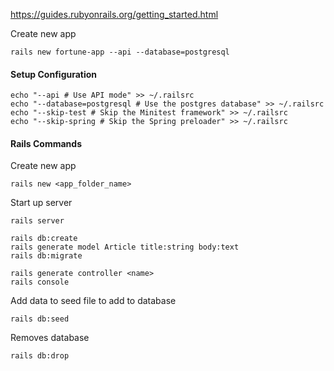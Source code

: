 
https://guides.rubyonrails.org/getting_started.html

Create new app
```
rails new fortune-app --api --database=postgresql
```
#### Setup Configuration
```
echo "--api # Use API mode" >> ~/.railsrc
echo "--database=postgresql # Use the postgres database" >> ~/.railsrc
echo "--skip-test # Skip the Minitest framework" >> ~/.railsrc
echo "--skip-spring # Skip the Spring preloader" >> ~/.railsrc
```
#### Rails Commands
Create new app
```
rails new <app_folder_name>
```
Start up server
```
rails server
```
```
rails db:create
rails generate model Article title:string body:text
rails db:migrate

rails generate controller <name>
rails console
```

Add data to seed file to add to database
```
rails db:seed
```
Removes database
```
rails db:drop
```
